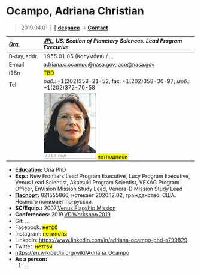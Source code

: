 # Ocampo, Adriana Christian
> 2019.04.01 ┊ **🚀 [despace](index.md)** → **[Contact](contact.md)**

|*[Org.](contact.md)*|*[JPL](03_jpl.md), US. Section of Planetary Sciences. Lead Program Executive*|
|:--|:--|
|B‑day, addr.| 1955.01.05 (Колумбия) / … |
|E‑mail| <adriana.c.ocampo@nasa.gov>, <aco@nasa.gov> |
|i18n| <mark>TBD</mark> |
|Tel|*раб.:* +1(202)358-21-52, fax: +1(202)358-30-97; *моб.:* +1(202)372-70-58 |
|| ![](f/contact/o/ocampo_001_photo.jpg) <mark>нетподписи</mark> |

   - **[Education](edu.md):** Uria PhD
   - **Exp.:** New Frontiers Lead Program Executive, Lucy Program Executive, Venus Lead Scientist, Akatsuki Program Scientist, VEXAG Program Officer, EnVision Mission Study Lead, Venera-D Mission Study Lead
   - **[Паспорт](f/contact/o/ocampo_adriana_christian-nasa-passport.png):** 821555866, истекает 2020.12.02, гражданство: США. Немного понимает по‑русски.
   - **SC/Equip.:** 2007 [Venus Flagship Mission](venus_flagship_mission.md)
   - **Conferences:** 2019 [VD Workshop 2019](vdws2019.md)
   - Git: …
   - Facebook: <mark>нетфб</mark>
   - Instagram: <mark>нетинсты</mark>
   - LinkedIn: <https://www.linkedin.com/in/adriana-ocampo-phd-a799829>
   - Twitter: <mark>неттви</mark>
   - <https://en.wikipedia.org/wiki/Adriana_Ocampo>
   - **As a person:**
      1. …
